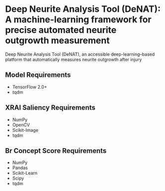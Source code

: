 # Deep Neurite Analysis Tool (DeNAT): A machine-learning framework for precise automated neurite outgrowth measurement
Deep Neurite Analysis Tool (DeNAT), an accessible deep-learning–based platform that automatically measures neurite outgrowth after injury

## Model Requirements
* TensorFlow 2.0+
* tqdm

## XRAI Saliency Requirements
* NumPy
* OpenCV
* Scikit-Image
* tqdm

## Br Concept Score Requirements
* NumPy
* Pandas
* Scikit-Learn
* Scipy
* tqdm
